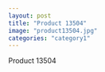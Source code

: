 ```yaml
---
layout: post
title: "Product 13504"
image: "product13504.jpg"
categories: "category1"
---
```

Product 13504
